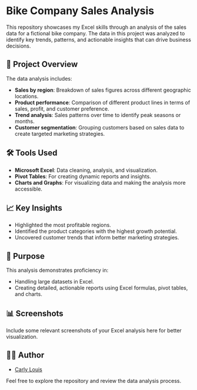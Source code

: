 # Bike Company Sales Analysis

This repository showcases my Excel skills through an analysis of the sales data for a fictional bike company. The data in this project was analyzed to identify key trends, patterns, and actionable insights that can drive business decisions.

## 📝 Project Overview

The data analysis includes:
- **Sales by region**: Breakdown of sales figures across different geographic locations.
- **Product performance**: Comparison of different product lines in terms of sales, profit, and customer preference.
- **Trend analysis**: Sales patterns over time to identify peak seasons or months.
- **Customer segmentation**: Grouping customers based on sales data to create targeted marketing strategies.
  
## 🛠️ Tools Used
- **Microsoft Excel**: Data cleaning, analysis, and visualization.
- **Pivot Tables**: For creating dynamic reports and insights.
- **Charts and Graphs**: For visualizing data and making the analysis more accessible.

## 📈 Key Insights
- Highlighted the most profitable regions.
- Identified the product categories with the highest growth potential.
- Uncovered customer trends that inform better marketing strategies.

## 🎯 Purpose
This analysis demonstrates proficiency in:
- Handling large datasets in Excel.
- Creating detailed, actionable reports using Excel formulas, pivot tables, and charts.

## 📊 Screenshots
Include some relevant screenshots of your Excel analysis here for better visualization.

## 🧑‍💻 Author
- [Carly Louis](https://www.linkedin.com/in/carly-louis-krlification)

Feel free to explore the repository and review the data analysis process.
